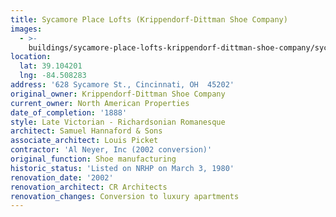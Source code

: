 ```yaml
---
title: Sycamore Place Lofts (Krippendorf-Dittman Shoe Company)
images:
  - >-
    buildings/sycamore-place-lofts-krippendorf-dittman-shoe-company/sycamore-place-lofts-krippendorf-dittman-shoe-company-0_zoy2bi
location:
  lat: 39.104201
  lng: -84.508283
address: '628 Sycamore St., Cincinnati, OH  45202'
original_owner: Krippendorf-Dittman Shoe Company
current_owner: North American Properties
date_of_completion: '1888'
style: Late Victorian - Richardsonian Romanesque
architect: Samuel Hannaford & Sons
associate_architect: Louis Picket
contractor: 'Al Neyer, Inc (2002 conversion)'
original_function: Shoe manufacturing
historic_status: 'Listed on NRHP on March 3, 1980'
renovation_date: '2002'
renovation_architect: CR Architects
renovation_changes: Conversion to luxury apartments
---
```


